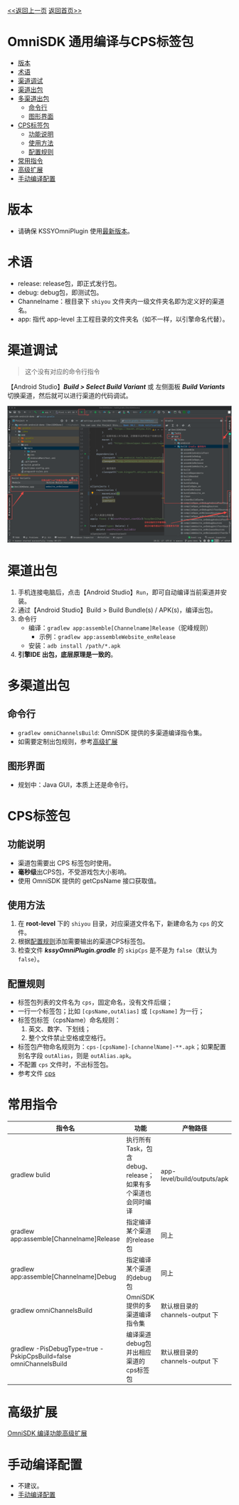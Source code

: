 [<<返回上一页](/docs/omni-sdk/OmniSDK接入指南.md#通用编译与CPS标签包)         [返回首页>>](/sdk-docs)

OmniSDK 通用编译与CPS标签包
=====

<!-- TOC -->

- [版本](#版本)
- [术语](#术语)
- [渠道调试](#渠道调试)
- [渠道出包](#渠道出包)
- [多渠道出包](#多渠道出包)
    - [命令行](#命令行)
    - [图形界面](#图形界面)
- [CPS标签包](#cps标签包)
    - [功能说明](#功能说明)
    - [使用方法](#使用方法)
    - [配置规则](#配置规则)
- [常用指令](#常用指令)
- [高级扩展](#高级扩展)
- [手动编译配置](#手动编译配置)

<!-- /TOC -->

# 版本

- 请确保 KSSYOmniPlugin 使用[最新版本](https://d7n9vj8ces.feishu.cn/docs/doccn9IsNVuJKFHQb1BqbxYHcdd#HBROJv)。

# 术语

- release: release包，即正式发行包。
- debug: debug包，即测试包。
- Channelname：根目录下 `shiyou` 文件夹内一级文件夹名即为定义好的渠道名。
- app: 指代 app-level 主工程目录的文件夹名（如不一样，以引擎命名代替）。

# 渠道调试
> 这个没有对应的命令行指令

【Android Studio】***Build > Select Build Variant*** 或 左侧面板 ***Build Variants*** 切换渠道，然后就可以进行渠道的代码调试。

![image](../images/kssy渠道切换.png)

# 渠道出包

1. 手机连接电脑后，点击【Android Studio】`Run`，即可自动编译当前渠道并安装。
2. 通过【Android Studio】Build > Build Bundle(s) / APK(s)，编译出包。
3. 命令行
    - 编译：`gradlew app:assemble[Channelname]Release`（驼峰规则）
        - 示例：`gradlew app:assembleWebsite_enRelease`
    - 安装：`adb install /path/*.apk` 
4. **引擎IDE 出包，底层原理是一致的**。

# 多渠道出包

## 命令行
- `gradlew omniChannelsBuild`: OmniSDK 提供的多渠道编译指令集。
- 如需要定制出包规则，参考[高级扩展](#高级扩展)

## 图形界面

- 规划中：Java GUI，本质上还是命令行。

# CPS标签包

## 功能说明
- 渠道包需要出 CPS 标签包时使用。
- **毫秒级**出CPS包，不受游戏包大小影响。
- 使用 OmniSDK 提供的 getCpsName 接口获取值。

## 使用方法
1. 在 **root-level** 下的 `shiyou` 目录，对应渠道文件名下，新建命名为 `cps` 的文件。
2. 根据[配置规则](#配置规则)添加需要输出的渠道CPS标签包。
3. 检查文件 ***kssyOmniPlugin.gradle*** 的 `skipCps` 是不是为 `false`（默认为`false`）。

## 配置规则
- 标签包列表的文件名为 `cps`，固定命名，没有文件后缀；
- 一行一个标签包；比如 `[cpsName,outAlias]` 或 `[cpsName]` 为一行；
- 标签包标签（cpsName）命名规则：
    1. 英文、数字、下划线；
    2. 整个文件禁止空格或空格行。
- 标签包产物命名规则为：`cps-[cpsName]-[channelName]-**.apk`；如果配置别名字段 `outAlias`，则是 `outAlias.apk`。
- 不配置 `cps` 文件时，不出标签包。
- 参考文件 [cps](../res/cps)

# 常用指令

| 指令名                                                       | 功能                                                         | 产物路径                        |
| ------------------------------------------------------------ | ------------------------------------------------------------ | ------------------------------- |
| gradlew bulid                                                | 执行所有Task，包含debug、release；如果有多个渠道也会同时编译 | app-level/build/outputs/apk     |
| gradlew app:assemble[Channelname]Release                     | 指定编译某个渠道的release包                                  | 同上                            |
| gradlew app:assemble[Channelname]Debug                       | 指定编译某个渠道的debug包                                    | 同上                            |
| gradlew omniChannelsBuild                                    | OmniSDK 提供的多渠道编译指令集                               | 默认根目录的 channels-output 下 |
| gradlew -PisDebugType=true -PskipCpsBuild=false omniChannelsBuild | 编译渠道debug包并出相应渠道的cps标签包                       | 默认根目录的 channels-output 下 |

# 高级扩展
[OmniSDK 编译功能高级扩展](../doc/AdvancedCompilation.md)

# 手动编译配置
- 不建议。
- [手动编译配置](../doc/手动编译配置.md)